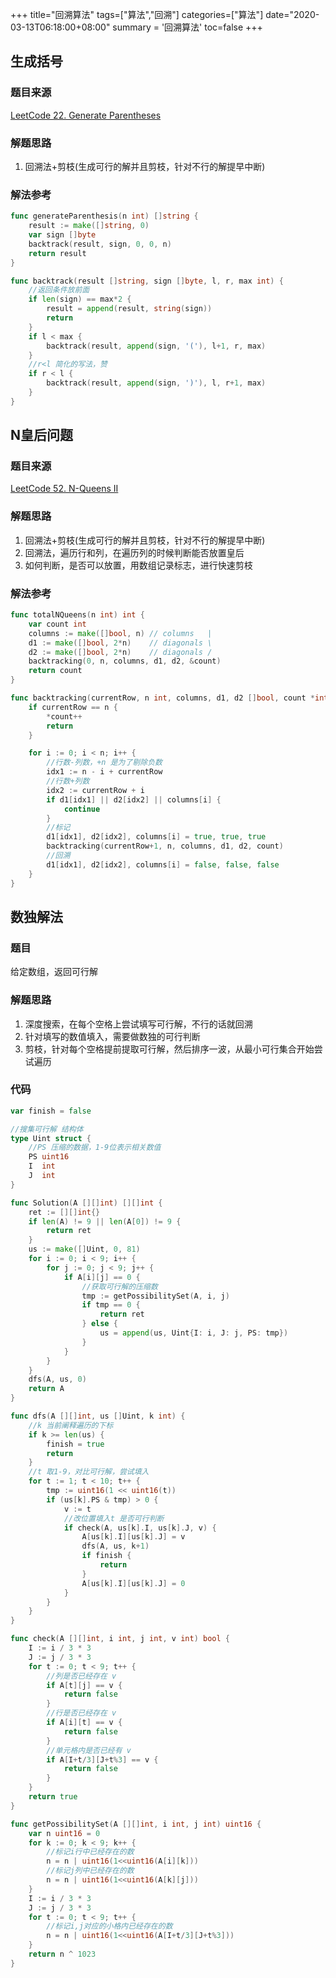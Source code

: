 +++
title="回溯算法"
tags=["算法","回溯"]
categories=["算法"]
date="2020-03-13T06:18:00+08:00"
summary = '回溯算法'
toc=false
+++

生成括号
--------

### 题目来源

[LeetCode 22. Generate Parentheses](https://leetcode.com/problems/generate-parentheses/)

### 解题思路

1.	回溯法+剪枝(生成可行的解并且剪枝，针对不行的解提早中断)

### 解法参考

```go
func generateParenthesis(n int) []string {
	result := make([]string, 0)
	var sign []byte
	backtrack(result, sign, 0, 0, n)
	return result
}

func backtrack(result []string, sign []byte, l, r, max int) {
	//返回条件放前面
	if len(sign) == max*2 {
		result = append(result, string(sign))
		return
	}
	if l < max {
		backtrack(result, append(sign, '('), l+1, r, max)
	}
	//r<l 简化的写法，赞
	if r < l {
		backtrack(result, append(sign, ')'), l, r+1, max)
	}
}
```

N皇后问题
---------

### 题目来源

[LeetCode 52. N-Queens II](https://leetcode.com/problems/n-queens-ii/)

### 解题思路

1.	回溯法+剪枝(生成可行的解并且剪枝，针对不行的解提早中断)
2.	回溯法，遍历行和列，在遍历列的时候判断能否放置皇后
3.	如何判断，是否可以放置，用数组记录标志，进行快速剪枝

### 解法参考

```go
func totalNQueens(n int) int {
	var count int
	columns := make([]bool, n) // columns   |
	d1 := make([]bool, 2*n)    // diagonals \
	d2 := make([]bool, 2*n)    // diagonals /
	backtracking(0, n, columns, d1, d2, &count)
	return count
}

func backtracking(currentRow, n int, columns, d1, d2 []bool, count *int) {
	if currentRow == n {
		*count++
		return
	}

	for i := 0; i < n; i++ {
		//行数-列数，+n 是为了剔除负数
		idx1 := n - i + currentRow
		//行数+列数
		idx2 := currentRow + i
		if d1[idx1] || d2[idx2] || columns[i] {
			continue
		}
		//标记
		d1[idx1], d2[idx2], columns[i] = true, true, true
		backtracking(currentRow+1, n, columns, d1, d2, count)
		//回溯
		d1[idx1], d2[idx2], columns[i] = false, false, false
	}
}
```

数独解法
--------

### 题目

给定数组，返回可行解

### 解题思路

1.	深度搜索，在每个空格上尝试填写可行解，不行的话就回溯
2.	针对填写的数值填入，需要做数独的可行判断
3.	剪枝，针对每个空格提前提取可行解，然后排序一波，从最小可行集合开始尝试遍历

### 代码

```go
var finish = false

//搜集可行解 结构体
type Uint struct {
	//PS 压缩的数据，1-9位表示相关数值
	PS uint16
	I  int
	J  int
}

func Solution(A [][]int) [][]int {
	ret := [][]int{}
	if len(A) != 9 || len(A[0]) != 9 {
		return ret
	}
	us := make([]Uint, 0, 81)
	for i := 0; i < 9; i++ {
		for j := 0; j < 9; j++ {
			if A[i][j] == 0 {
				//获取可行解的压缩数
				tmp := getPossibilitySet(A, i, j)
				if tmp == 0 {
					return ret
				} else {
					us = append(us, Uint{I: i, J: j, PS: tmp})
				}
			}
		}
	}
	dfs(A, us, 0)
	return A
}

func dfs(A [][]int, us []Uint, k int) {
	//k 当前阐释遍历的下标
	if k >= len(us) {
		finish = true
		return
	}
	//t 取1-9，对比可行解，尝试填入
	for t := 1; t < 10; t++ {
		tmp := uint16(1 << uint16(t))
		if (us[k].PS & tmp) > 0 {
			v := t
			//改位置填入t 是否可行判断
			if check(A, us[k].I, us[k].J, v) {
				A[us[k].I][us[k].J] = v
				dfs(A, us, k+1)
				if finish {
					return
				}
				A[us[k].I][us[k].J] = 0
			}
		}
	}
}

func check(A [][]int, i int, j int, v int) bool {
	I := i / 3 * 3
	J := j / 3 * 3
	for t := 0; t < 9; t++ {
		//列是否已经存在 v
		if A[t][j] == v {
			return false
		}
		//行是否已经存在 v
		if A[i][t] == v {
			return false
		}
		//单元格内是否已经有 v
		if A[I+t/3][J+t%3] == v {
			return false
		}
	}
	return true
}

func getPossibilitySet(A [][]int, i int, j int) uint16 {
	var n uint16 = 0
	for k := 0; k < 9; k++ {
		//标记i行中已经存在的数
		n = n | uint16(1<<uint16(A[i][k]))
		//标记j列中已经存在的数
		n = n | uint16(1<<uint16(A[k][j]))
	}
	I := i / 3 * 3
	J := j / 3 * 3
	for t := 0; t < 9; t++ {
		//标记i,j对应的小格内已经存在的数
		n = n | uint16(1<<uint16(A[I+t/3][J+t%3]))
	}
	return n ^ 1023
}
```

